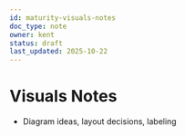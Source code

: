 ```yaml
---
id: maturity-visuals-notes
doc_type: note
owner: kent
status: draft
last_updated: 2025-10-22
---
```


# Visuals Notes
- Diagram ideas, layout decisions, labeling
